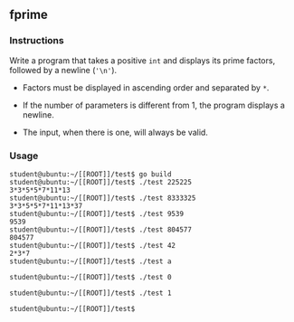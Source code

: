 ## fprime

### Instructions

Write a program that takes a positive `int` and displays its prime factors, followed by a newline (`'\n'`).

- Factors must be displayed in ascending order and separated by `*`.

- If the number of parameters is different from 1, the program displays a newline.

- The input, when there is one, will always be valid.

### Usage

```console
student@ubuntu:~/[[ROOT]]/test$ go build
student@ubuntu:~/[[ROOT]]/test$ ./test 225225
3*3*5*5*7*11*13
student@ubuntu:~/[[ROOT]]/test$ ./test 8333325
3*3*5*5*7*11*13*37
student@ubuntu:~/[[ROOT]]/test$ ./test 9539
9539
student@ubuntu:~/[[ROOT]]/test$ ./test 804577
804577
student@ubuntu:~/[[ROOT]]/test$ ./test 42
2*3*7
student@ubuntu:~/[[ROOT]]/test$ ./test a

student@ubuntu:~/[[ROOT]]/test$ ./test 0

student@ubuntu:~/[[ROOT]]/test$ ./test 1

student@ubuntu:~/[[ROOT]]/test$
```
